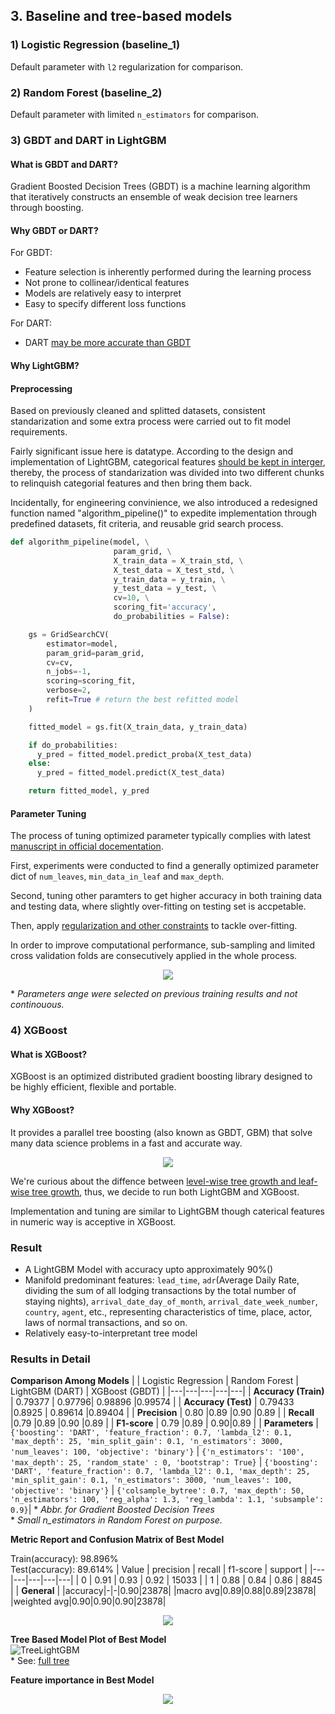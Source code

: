 ## 3. Baseline and tree-based models

### 1) Logistic Regression (baseline_1)

Default parameter with `l2` regularization for comparison.

### 2) Random Forest (baseline_2)

Default parameter with limited `n_estimators` for comparison.

### 3) GBDT and DART in LightGBM

#### What is GBDT and DART?

Gradient Boosted Decision Trees (GBDT) is a machine learning algorithm that iteratively constructs an ensemble of weak decision tree learners through boosting.

#### Why GBDT or DART?

For GBDT:

- Feature selection is inherently performed during the learning process
- Not prone to collinear/identical features
- Models are relatively easy to interpret
- Easy to specify different loss functions

For DART:

- DART [may be more accurate than GBDT](https://lightgbm.readthedocs.io/en/latest/Parameters-Tuning.html#deal-with-over-fitting)

#### Why LightGBM?

#### Preprocessing

Based on previously cleaned and splitted datasets, consistent standarization and some extra process were carried out to fit model requirements.

Fairly significant issue here is datatype. According to the design and implementation of LightGBM, categorical features [should be kept in interger](https://lightgbm.readthedocs.io/en/latest/Advanced-Topics.html#categorical-feature-support), thereby, the process of standarization was divided into two different chunks to relinquish categorial features and then bring them back.

Incidentally, for engineering convinience, we also introduced a redesigned function named "algorithm_pipeline()" to expedite implementation through predefined datasets, fit criteria, and reusable grid search process.

```python
def algorithm_pipeline(model, \
                       param_grid, \
                       X_train_data = X_train_std, \
                       X_test_data = X_test_std, \
                       y_train_data = y_train, \
                       y_test_data = y_test, \
                       cv=10, \
                       scoring_fit='accuracy',
                       do_probabilities = False):

    gs = GridSearchCV(
        estimator=model,
        param_grid=param_grid,
        cv=cv,
        n_jobs=-1,
        scoring=scoring_fit,
        verbose=2,
        refit=True # return the best refitted model
    )

    fitted_model = gs.fit(X_train_data, y_train_data)

    if do_probabilities:
      y_pred = fitted_model.predict_proba(X_test_data)
    else:
      y_pred = fitted_model.predict(X_test_data)

    return fitted_model, y_pred
```

#### Parameter Tuning

The process of tuning optimized parameter typically complies with latest [manuscript in official docementation](https://lightgbm.readthedocs.io/en/latest/Parameters-Tuning.html#deal-with-over-fitting).

First, experiments were conducted to find a generally optimized parameter dict of `num_leaves`, `min_data_in_leaf` and `max_depth`.

Second, tuning other paramters to get higher accuracy in both training data and testing data, where slightly over-fitting on testing set is accpetable.

Then, apply [regularization and other constraints](https://lightgbm.readthedocs.io/en/latest/Parameters-Tuning.html#deal-with-over-fitting) to tackle over-fitting.

In order to improve computational performance, sub-sampling and limited cross validation folds are consecutively applied in the whole process.

<div align="center"><img src="../models/LightGBM_04161347_cvresult.png"></div>

\* _Parameters ange were selected on previous training results and not continouous._

### 4) XGBoost

#### What is XGBoost?

XGBoost is an optimized distributed gradient boosting library designed to be highly efficient, flexible and portable.

#### Why XGBoost?

It provides a parallel tree boosting (also known as GBDT, GBM) that solve many data science problems in a fast and accurate way.

<div align="center"><img src="../images/tree_growth.jpg"></div>

We're curious about the diffence between [level-wise tree growth and leaf-wise tree growth](https://www.analyticsvidhya.com/blog/2017/06/which-algorithm-takes-the-crown-light-gbm-vs-xgboost/), thus, we decide to run both LightGBM and XGBoost.

Implementation and tuning are similar to LightGBM though caterical features in numeric way is acceptive in XGBoost.

### Result

- A LightGBM Model with accuracy upto approximately 90%()
- Manifold predominant features: `lead_time`, `adr`(Average Daily Rate, dividing the sum of all lodging transactions by the total number of staying nights), `arrival_date_day_of_month`, `arrival_date_week_number`, `country`, `agent`, etc., representing characteristics of time, place, actor, laws of normal transactions, and so on.
- Relatively easy-to-interpretant tree model

### Results in Detail

**Comparison Among Models**
| | Logistic Regression | Random Forest | LightGBM (DART) | XGBoost (GBDT) |
|---|---|---|---|---|
| **Accuracy (Train)** | 0.79377 | 0.97796| 0.98896 |0.99574 |
| **Accuracy (Test)** | 0.79433 |0.8925 | 0.89614 |0.89404 |
| **Precision** | 0.80 |0.89 |0.90 |0.89 |
| **Recall** |0.79 |0.89 |0.90 |0.89 |
| **F1-score** | 0.79 |0.89 | 0.90|0.89 |
| **Parameters** | `{'boosting': 'DART', 'feature_fraction': 0.7, 'lambda_l2': 0.1, 'max_depth': 25, 'min_split_gain': 0.1, 'n_estimators': 3000, 'num_leaves': 100, 'objective': 'binary'}` | `{'n_estimators': '100', 'max_depth': 25, 'random_state' : 0, 'bootstrap': True}` | `{'boosting': 'DART', 'feature_fraction': 0.7, 'lambda_l2': 0.1, 'max_depth': 25, 'min_split_gain': 0.1, 'n_estimators': 3000, 'num_leaves': 100, 'objective': 'binary'}` | `{'colsample_bytree': 0.7, 'max_depth': 50, 'n_estimators': 100, 'reg_alpha': 1.3, 'reg_lambda': 1.1, 'subsample': 0.9}`| \* _Abbr. for Gradient Boosted Decision Trees_  
\* _Small n_estimators in Random Forest on purpose._

**Metric Report and Confusion Matrix of Best Model**

Train(accuracy): 98.896%  
Test(accuracy): 89.614%
| Value | precision | recall | f1-score | support |
|---|---|---|---|---|
| 0 | 0.91 | 0.93 | 0.92 | 15033 |
| 1 | 0.88 | 0.84 | 0.86 | 8845 |
| **General** |
|accuracy|-|-|0.90|23878|
|macro avg|0.89|0.88|0.89|23878|
|weighted avg|0.90|0.90|0.90|23878|

<div align="center"><img src="../models/LightGBM_04161347.png"></div>

**Tree Based Model Plot of Best Model**  
![TreeLightGBM](../images/LighGBM_small.png)  
\* See: [full tree](https://github.com/oyrx/PHBS_MLF_2019_Project/raw/master/images/LightGBM_small.png)

**Feature importance in Best Model**

<div align="center"><img src="../images/LightGBM_feature_importance.jpg"></div>

